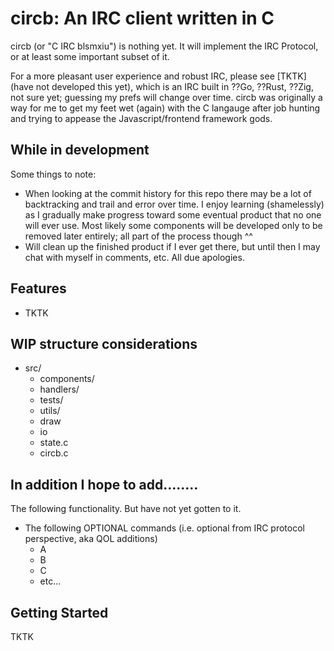 # circb: An IRC client written in C

circb (or "C IRC blsmxiu") is nothing yet. It will implement the IRC Protocol, or at least some important subset of it.

For a more pleasant user experience and robust IRC, please see [TKTK](have not developed this yet), which is an IRC built in ??Go, ??Rust, ??Zig, not sure yet; guessing my prefs will change over time. circb was originally a way for me to get my feet wet (again) with the C langauge after job hunting and trying to appease the Javascript/frontend framework gods.

## While in development

Some things to note:
* When looking at the commit history for this repo there may be a lot of backtracking and trail and error over time. I enjoy learning (shamelessly) as I gradually make progress toward some eventual product that no one will ever use. Most likely some components will be developed only to be removed later entirely; all part of the process though ^^
* Will clean up the finished product if I ever get there, but until then I may chat with myself in comments, etc. All due apologies.

## Features
* TKTK

## WIP structure considerations
* src/
  * components/
  * handlers/
  * tests/
  * utils/
  * draw
  * io
  * state.c
  * circb.c


## In addition I hope to add........

The following functionality. But have not yet gotten to it.
* The following OPTIONAL commands (i.e. optional from IRC protocol perspective, aka QOL additions)
  * A
  * B
  * C
  * etc...

## Getting Started

TKTK
